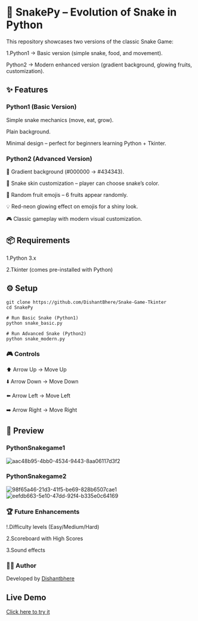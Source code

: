 # 🐍 SnakePy – Evolution of Snake in Python

This repository showcases two versions of the classic Snake Game:

1.Python1 → Basic version (simple snake, food, and movement).

Python2 → Modern enhanced version (gradient background, glowing fruits, customization).

## ✨ Features
### Python1 (Basic Version)

Simple snake mechanics (move, eat, grow).

Plain background.

Minimal design – perfect for beginners learning Python + Tkinter.

### Python2 (Advanced Version)

🎨 Gradient background (#000000 → #434343).

🐍 Snake skin customization – player can choose snake’s color.

🍒 Random fruit emojis – 6 fruits appear randomly.

💡 Red-neon glowing effect on emojis for a shiny look.

🎮 Classic gameplay with modern visual customization.

## 📦 Requirements

1.Python 3.x

2.Tkinter (comes pre-installed with Python)

## ⚙️ Setup
```
git clone https://github.com/DishantBhere/Snake-Game-Tkinter
cd SnakePy

# Run Basic Snake (Python1)
python snake_basic.py  

# Run Advanced Snake (Python2)
python snake_modern.py  
```

### 🎮 Controls
⬆️ Arrow Up → Move Up

⬇️ Arrow Down → Move Down

⬅️ Arrow Left → Move Left

➡️ Arrow Right → Move Right

## 📸 Preview

### PythonSnakegame1
![aac48b95-4bb0-4534-9443-8aa06117d3f2](https://github.com/user-attachments/assets/58bf9fbd-88d6-4fba-b8bc-e023d994405c)

### PythonSnakegame2
![98f65a46-21d3-41f5-be69-828b6507cae1](https://github.com/user-attachments/assets/494d627e-560e-4db9-a3b5-4c23c1db9f9c)
![eefdb663-5e10-47dd-92f4-b335e0c64169](https://github.com/user-attachments/assets/3949d99f-1737-4209-a635-25d903e92601)

### 🏆 Future Enhancements

!.Difficulty levels (Easy/Medium/Hard)

2.Scoreboard with High Scores

3.Sound effects

### 🧑‍💻 Author

Developed by [Dishantbhere](https://github.com/DishantBhere)


## Live Demo
[Click here to try it](https://dishantbhere.github.io/Scientific-Calculator/)
